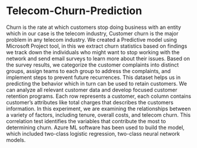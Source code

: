 # Telecom-Churn-Prediction
Churn is the rate at which customers stop doing business with an entity which in our case is the telecom industry, Customer churn is the major problem in any telecom industry. We created a Predictive model using Microsoft Project tool, in this we extract churn statistics based on findings we track down the individuals who might want to stop working with the network and send email surveys to learn more about their issues. Based on the survey results, we categorize the customer complaints into distinct groups, assign teams to each group to address the complaints, and implement steps to prevent future recurrences.
This dataset helps us in predicting the behavior which in turn can be used to retain customers. We  can analyze all relevant customer data and develop focused customer retention programs.
Each row represents a customer, each column contains customer’s attributes like total charges that describes the customers  information.
In this experiment, we are examining the relationships between a variety of factors, including tenure, overall costs, and telecom churn.
This correlation test identifies the variables that contribute the most to determining churn.
Azure ML software has been used to build the model, which included two-class logistic regression, two-class neural network models.
